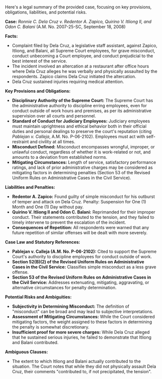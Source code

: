 Here's a legal summary of the provided case, focusing on key provisions, obligations, liabilities, and potential risks.

**Case:** *Ronnie C. Dela Cruz v. Redentor A. Zapico, Quirino V. Itliong II, and Odon C. Balani* (A.M. No. 2007-25-SC, September 18, 2008)

**Facts:**

*   Complaint filed by Dela Cruz, a legislative staff assistant, against Zapico, Itliong, and Balani, all Supreme Court employees, for grave misconduct, conduct unbecoming a Court employee, and conduct prejudicial to the best interest of the service.
*   The incident involved an altercation at a restaurant after office hours where Dela Cruz alleges he was verbally and physically assaulted by the respondents. Zapico claims Dela Cruz initiated the altercation.
*   Dela Cruz sustained injuries requiring medical attention.

**Key Provisions and Obligations:**

*   **Disciplinary Authority of the Supreme Court:** The Supreme Court has the administrative authority to discipline erring employees, even for conduct outside of work hours and premises, as per its administrative supervision over all courts and personnel.
*   **Standard of Conduct for Judiciary Employees:** Judiciary employees must maintain uprightness and ethical behavior both in their official duties and personal dealings to preserve the court's reputation (citing *Pablejan v. Calleja*, A.M. No. P-06-2102).  Employees must act with self-restraint and civility at all times.
*   **Misconduct Defined:**  Misconduct encompasses wrongful, improper, or unlawful conduct, regardless of whether it is work-related or not, and amounts to a deviation from established norms.
*   **Mitigating Circumstances:** Length of service, satisfactory performance ratings, and lack of prior administrative charges may be considered as mitigating factors in determining penalties (Section 53 of the Revised Uniform Rules on Administrative Cases in the Civil Service).

**Liabilities and Penalties:**

*   **Redentor A. Zapico:** Found guilty of simple misconduct for his outburst of temper and attack on Dela Cruz.  Penalty: Suspension for One (1) Month and One (1) Day without pay.
*   **Quirino V. Itliong II and Odon C. Balani:** Reprimanded for their improper conduct. Their statements contributed to the tension, and they failed to timely intervene to prevent the escalation of the incident.
*   **Consequences of Repetition:** All respondents were warned that any future repetition of similar offenses will be dealt with more severely.

**Case Law and Statutory References:**

*   **Pablejan v. Calleja (A.M. No. P-06-2102):** Cited to support the Supreme Court's authority to discipline employees for conduct outside of work.
*   **Section 52(B)(2) of the Revised Uniform Rules on Administrative Cases in the Civil Service:** Classifies simple misconduct as a less grave offense.
*   **Section 53 of the Revised Uniform Rules on Administrative Cases in the Civil Service:** Addresses extenuating, mitigating, aggravating, or alternative circumstances for penalty determination.

**Potential Risks and Ambiguities:**

*   **Subjectivity in Determining Misconduct:** The definition of "misconduct" can be broad and may lead to subjective interpretations.
*   **Assessment of Mitigating Circumstances:** While the Court considered mitigating factors, the weight assigned to these factors in determining the penalty is somewhat discretionary.
*   **Insufficient proof for more severe charges:** While Dela Cruz alleged that he sustained serious injuries, he failed to demonstrate that Itliong and Balani contributed.

**Ambiguous Clauses:**

*  The extent to which Itliong and Balani actually contributed to the situation. The Court notes that while they did not physically assault Dela Cruz, their comments "contributed to, if not precipitated, the tension".
